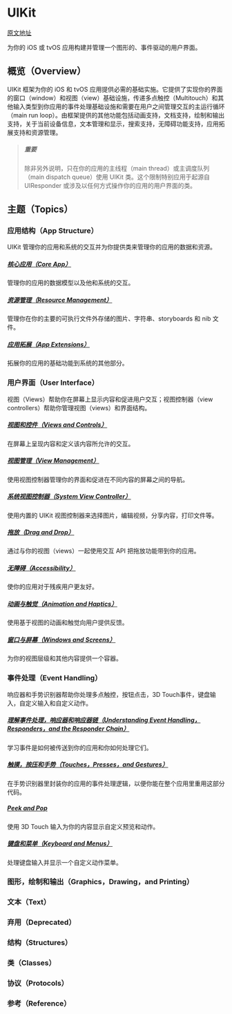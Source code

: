 # UIKit

[原文地址](https://developer.apple.com/documentation/uikit)

为你的 iOS 或 tvOS 应用构建并管理一个图形的、事件驱动的用户界面。

## 概览（Overview）

UIKit 框架为你的 iOS 和 tvOS 应用提供必需的基础实施。它提供了实现你的界面的窗口（window）和视图（view）基础设施，传递多点触控（Multitouch）和其他输入类型到你应用的事件处理基础设施和需要在用户之间管理交互的主运行循环（main run loop）。由框架提供的其他功能包括动画支持，文档支持，绘制和输出支持，关于当前设备信息，文本管理和显示，搜索支持，无障碍功能支持，应用拓展支持和资源管理。

> ##### 重要
>
> 除非另外说明，只在你的应用的主线程（main thread）或主调度队列（main dispatch queue）使用 UIKit 类。这个限制特别应用于起源自 UIResponder 或涉及以任何方式操作你的应用的用户界面的类。

## 主题（Topics）

### 应用结构（App Structure）

UIKit 管理你的应用和系统的交互并为你提供类来管理你的应用的数据和资源。

##### [核心应用（Core App）]()

管理你的应用的数据模型以及他和系统的交互。

##### [资源管理（Resource Management）]()

管理你在你的主要的可执行文件外存储的图片、字符串、storyboards 和 nib 文件。

##### [应用拓展（App Extensions）]()

拓展你的应用的基础功能到系统的其他部分。

### 用户界面（User Interface）

视图（Views）帮助你在屏幕上显示内容和促进用户交互；视图控制器（view controllers）帮助你管理视图（views）和界面结构。

##### [视图和控件（Views and Controls）]()

在屏幕上呈现内容和定义该内容所允许的交互。

##### [视图管理（View Management）]()

使用视图控制器管理你的界面和促进在不同内容的屏幕之间的导航。

##### [系统视图控制器（System View Controller）]()

使用内置的 UIKit 视图控制器来选择图片，编辑视频，分享内容，打印文件等。

##### [拖放（Drag and Drop）]()

通过与你的视图（views）一起使用交互 API 把拖放功能带到你的应用。

##### [无障碍（Accessibility）]()

使你的应用对于残疾用户更友好。

##### [动画与触觉（Animation and Haptics）]()

使用基于视图的动画和触觉向用户提供反馈。

##### [窗口与屏幕（Windows and Screens）]()

为你的视图层级和其他内容提供一个容器。

### 事件处理（Event Handling）

响应器和手势识别器帮助你处理多点触控，按钮点击，3D Touch事件，键盘输入，自定义输入和自定义动作。

##### [理解事件处理，响应器和响应器链（Understanding Event Handling， Responders，and the Responder Chain）]()

学习事件是如何被传送到你的应用和你如何处理它们。

##### [触摸，按压和手势（Touches，Presses，and Gestures）]()

在手势识别器里封装你的应用的事件处理逻辑，以便你能在整个应用里重用这部分代码。

##### [Peek and Pop]()

使用 3D Touch 输入为你的内容显示自定义预览和动作。

##### [键盘和菜单（Keyboard and Menus）]()

处理键盘输入并显示一个自定义动作菜单。

### 图形，绘制和输出（Graphics，Drawing，and Printing）

### 文本（Text）

### 弃用（Deprecated）

### 结构（Structures）

### 类（Classes）

### 协议（Protocols）

### 参考（Reference）